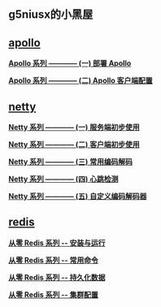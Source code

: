 ## g5niusx的小黑屋

## [apollo](https://www.g5niusx.com/tags.html#apollo)

**[Apollo 系列 ———— (一) 部署 Apollo](https://www.g5niusx.com/2019/03/apollo-2.html)**

**[Apollo 系列 ———— (二) Apollo 客户端配置](https://www.g5niusx.com/2019/03/apollo-2.html)**

## [netty](https://www.g5niusx.com/tags.html#netty)

**[Netty 系列 ———— (一) 服务端初步使用](https://www.g5niusx.com/2018/11/netty-1.html)**

**[Netty 系列 ———— (二) 客户端初步使用](https://www.g5niusx.com/2018/11/netty-2.html)**

**[Netty 系列 ———— (三) 常用编码解码](https://www.g5niusx.com/2018/11/netty-3.html)**

**[Netty 系列 ———— (四) 心跳检测](https://www.g5niusx.com/2019/01/netty-4.html)**

**[Netty 系列 ———— (五) 自定义编码解码器](https://www.g5niusx.com/2019/01/netty-5.html)**

## [redis](https://www.g5niusx.com/tags.html#redis)

**[从零 Redis 系列 -- 安装与运行](https://www.g5niusx.com/2019/04/redis-1.html)**

**[从零 Redis 系列 -- 常用命令](https://www.g5niusx.com/2019/04/redis-2.html)**

**[从零 Redis 系列 -- 持久化数据](https://www.g5niusx.com/2019/04/redis-3.html)**

**[从零 Redis 系列 -- 集群配置](https://www.g5niusx.com/2019/04/redis-4.html)**